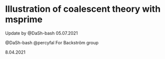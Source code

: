 # Illustration of coalescent theory with msprime

Update by @DaSh-bash
05.07.2021



@DaSh-bash
@percyfal 
For Backström group


8.04.2021


